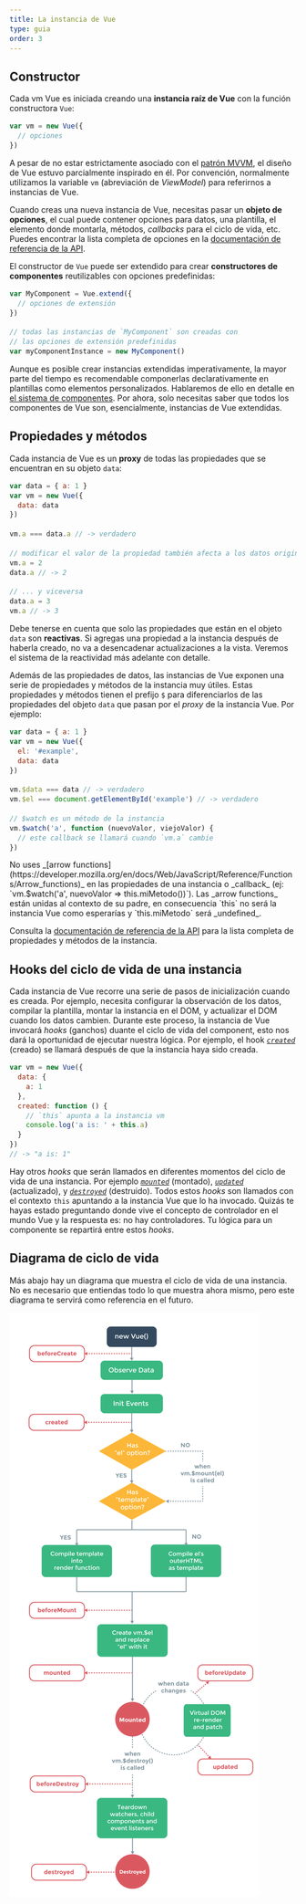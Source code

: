 ```yaml
---
title: La instancia de Vue
type: guia
order: 3
---
```


## Constructor

Cada vm Vue es iniciada creando una **instancia raíz de Vue** con la función constructora `Vue`:

``` js
var vm = new Vue({
  // opciones
})
```

A pesar de no estar estrictamente asociado con el [patrón MVVM](https://en.wikipedia.org/wiki/Model_View_ViewModel), el diseño de Vue estuvo parcialmente inspirado en él. Por convención, normalmente utilizamos la variable `vm` (abreviación de _ViewModel_) para referirnos a instancias de Vue.

Cuando creas una nueva instancia de Vue, necesitas pasar un **objeto de opciones**, el cual puede contener opciones para datos, una plantilla, el elemento donde montarla, métodos, _callbacks_ para el ciclo de vida, etc. Puedes encontrar la lista completa de opciones en la [documentación de referencia de la API](../api).

El constructor de `Vue` puede ser extendido para crear **constructores de componentes** reutilizables con opciones predefinidas:

``` js
var MyComponent = Vue.extend({
  // opciones de extensión
})

// todas las instancias de `MyComponent` son creadas con
// las opciones de extensión predefinidas
var myComponentInstance = new MyComponent()
```

Aunque es posible crear instancias extendidas imperativamente, la mayor parte del tiempo es recomendable componerlas declarativamente en plantillas como elementos personalizados. Hablaremos de ello en detalle en [el sistema de componentes](components.html). Por ahora, solo necesitas saber que todos los componentes de Vue son, esencialmente, instancias de Vue extendidas.

## Propiedades y métodos

Cada instancia de Vue es un **proxy** de todas las propiedades que se encuentran en su objeto `data`:

``` js
var data = { a: 1 }
var vm = new Vue({
  data: data
})

vm.a === data.a // -> verdadero

// modificar el valor de la propiedad también afecta a los datos originales
vm.a = 2
data.a // -> 2

// ... y viceversa
data.a = 3
vm.a // -> 3
```

Debe tenerse en cuenta que solo las propiedades que están en el objeto `data` son **reactivas**. Si agregas una propiedad a la instancia después de haberla creado, no va a desencadenar actualizaciones a la vista. Veremos el sistema de la reactividad más adelante con detalle.

Además de las propiedades de datos, las instancias de Vue exponen una serie de propiedades y métodos de la instancia muy útiles. Estas propiedades y métodos tienen el prefijo `$` para diferenciarlos de las propiedades del objeto `data` que pasan por el _proxy_ de la instancia Vue. Por ejemplo:

``` js
var data = { a: 1 }
var vm = new Vue({
  el: '#example',
  data: data
})

vm.$data === data // -> verdadero
vm.$el === document.getElementById('example') // -> verdadero

// $watch es un método de la instancia
vm.$watch('a', function (nuevoValor, viejoValor) {
  // este callback se llamará cuando `vm.a` cambie
})
```

<p class="tip">No uses _[arrow functions](https://developer.mozilla.org/en/docs/Web/JavaScript/Reference/Functions/Arrow_functions)_ en las propiedades de una instancia o _callback_ (ej: `vm.$watch('a', nuevoValor => this.miMetodo())`). Las _arrow functions_ están unidas al contexto de su padre, en consecuencia `this` no será la instancia Vue como esperarías y `this.miMetodo` será _undefined_.</p>

Consulta la [documentación de referencia de la API](../api) para la lista completa de propiedades y métodos de la instancia.

## Hooks del ciclo de vida de una instancia

Cada instancia de Vue recorre una serie de pasos de inicialización cuando es creada. Por ejemplo, necesita configurar la observación de los datos, compilar la plantilla, montar la instancia en el DOM, y actualizar el DOM cuando los datos cambien. Durante este proceso, la instancia de Vue invocará _hooks_ (ganchos) duante el ciclo de vida del component, esto nos dará la oportunidad de ejecutar nuestra lógica. Por ejemplo, el hook _[`created`](../api/#created)_ (creado) se llamará después de que la instancia haya sido creada.

``` js
var vm = new Vue({
  data: {
    a: 1
  },
  created: function () {
    // `this` apunta a la instancia vm
    console.log('a is: ' + this.a)
  }
})
// -> "a is: 1"
```

Hay otros _hooks_ que serán llamados en diferentes momentos del ciclo de vida de una instancia. Por ejemplo _[`mounted`](../api/#mounted)_ (montado), _[`updated`](../api/#updated)_ (actualizado), y _[`destroyed`](../api/#destroyed)_ (destruido). Todos estos _hooks_ son llamados con el contexto `this` apuntando a la instancia Vue que lo ha invocado. Quizás te hayas estado preguntando donde vive el concepto de controlador en el mundo Vue y la respuesta es: no hay controladores. Tu lógica para un componente se repartirá entre estos _hooks_.

## Diagrama de ciclo de vida

Más abajo hay un diagrama que muestra el ciclo de vida de una instancia. No es necesario que entiendas todo lo que muestra ahora mismo, pero este diagrama te servirá como referencia en el futuro.

![Ciclo de vida](/images/lifecycle.png)
